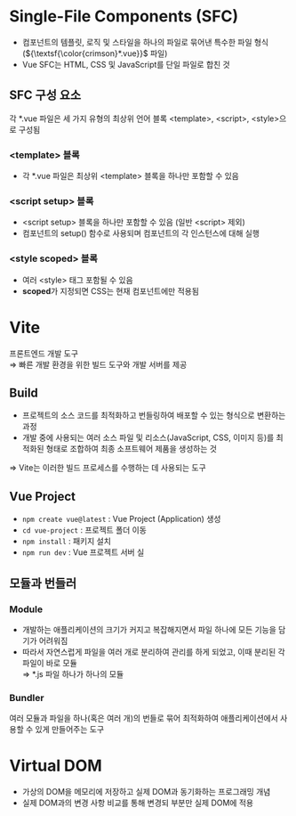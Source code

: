 # Single-File Components (SFC)
- 컴포넌트의 템플릿, 로직 및 스타일을 하나의 파일로 묶어낸 특수한 파일 형식 (${\textsf{\color{crimson}*.vue}}$ 파일)
- Vue SFC는 HTML, CSS 및 JavaScript를 단일 파일로 합친 것

## SFC 구성 요소
각 *.vue 파일은 세 가지 유형의 최상위 언어 블록 \<template\>, \<script\>, \<style\>으로 구성됨

### \<template\> 블록
- 각 *.vue 파일은 최상위 \<template\> 블록을 하나만 포함할 수 있음

### \<script setup\> 블록
- \<script setup\> 블록을 하나만 포함할 수 있음 (일반 \<script\> 제외)
- 컴포넌트의 setup() 함수로 사용되며 컴포넌트의 각 인스턴스에 대해 실행

### \<style scoped\> 블록
- 여러 \<style\> 태그 포함될 수 있음
- **scoped**가 지정되면 CSS는 현재 컴포넌트에만 적용됨

# Vite
프론트엔드 개발 도구 <br>
⇒ 빠른 개발 환경을 위한 빌드 도구와 개발 서버를 제공

## Build
- 프로젝트의 소스 코드를 최적화하고 번들링하여 배포할 수 있는 형식으로 변환하는 과정
- 개발 중에 사용되는 여러 소스 파일 및 리소스(JavaScript, CSS, 이미지 등)를 최적화된 형태로 조합하여 최종 소프트웨어 제품을 생성하는 것

⇒ Vite는 이러한 빌드 프로세스를 수행하는 데 사용되는 도구

## Vue Project
- `npm create vue@latest` : Vue Project (Application) 생성
- `cd vue-project` : 프로젝트 폴더 이동
- `npm install` : 패키지 설치
- `npm run dev` : Vue 프로젝트 서버 실

## 모듈과 번들러
### Module
- 개발하는 애플리케이션의 크기가 커지고 복잡해지면서 파일 하나에 모든 기능을 담기가 어려워짐
- 따라서 자연스럽게 파일을 여러 개로 분리하여 관리를 하게 되었고, 이때 분리된 각 파일이 바로 모듈<br>
⇒ *.js 파일 하나가 하나의 모듈

### Bundler
여러 모듈과 파일을 하나(혹은 여러 개)의 번들로 묶어 최적화하여 애플리케이션에서 사용할 수 있게 만들어주는 도구

# Virtual DOM
- 가상의 DOM을 메모리에 저장하고 실제 DOM과 동기화하는 프로그래밍 개념
- 실제 DOM과의 변경 사항 비교를 통해 변경되 부분만 실제 DOM에 적용